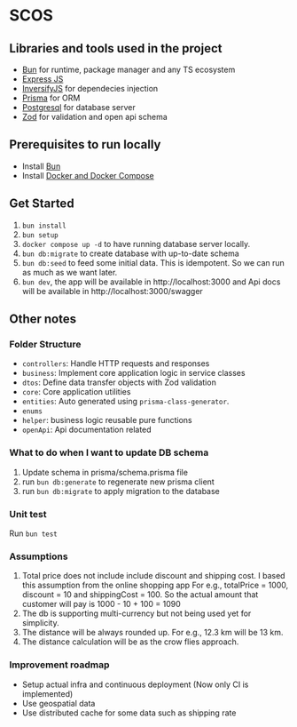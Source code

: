 # SCOS

## Libraries and tools used in the project

- [Bun](https://bun.sh/docs/installation) for runtime, package manager and any TS ecosystem
- [Express JS](https://expressjs.com/)
- [InversifyJS](https://inversify.io/) for dependecies injection
- [Prisma](https://www.prisma.io/) for ORM
- [Postgresql](https://www.postgresql.org/) for database server
- [Zod](https://zod.dev/) for validation and open api schema

## Prerequisites to run locally

- Install [Bun](https://bun.sh/docs/installation)
- Install [Docker and Docker Compose](https://docs.docker.com/compose/install/)

## Get Started

1. `bun install`
2. `bun setup`
3. `docker compose up -d` to have running database server locally.
4. `bun db:migrate` to create database with up-to-date schema
5. `bun db:seed` to feed some initial data. This is idempotent. So we can run as much as we want later.
6. `bun dev`, the app will be available in http://localhost:3000 and Api docs will be available in http://localhost:3000/swagger

## Other notes

### Folder Structure

- `controllers`: Handle HTTP requests and responses
- `business`: Implement core application logic in service classes
- `dtos`: Define data transfer objects with Zod validation
- `core`: Core application utilities
- `entities`: Auto generated using `prisma-class-generator`.
- `enums`
- `helper`: business logic reusable pure functions
- `openApi`: Api documentation related

### What to do when I want to update DB schema

1. Update schema in prisma/schema.prisma file
2. run `bun db:generate` to regenerate new prisma client
3. run `bun db:migrate` to apply migration to the database

### Unit test

Run `bun test`

### Assumptions

1. Total price does not include include discount and shipping cost. I based this assumption from the online shopping app
   For e.g., totalPrice = 1000, discount = 10 and shippingCost = 100.
   So the actual amount that customer will pay is 1000 - 10 + 100 = 1090
2. The db is supporting multi-currency but not being used yet for simplicity.
3. The distance will be always rounded up. For e.g., 12.3 km will be 13 km.
4. The distance calculation will be as the crow flies approach.

### Improvement roadmap

- Setup actual infra and continuous deployment (Now only CI is implemented)
- Use geospatial data
- Use distributed cache for some data such as shipping rate
